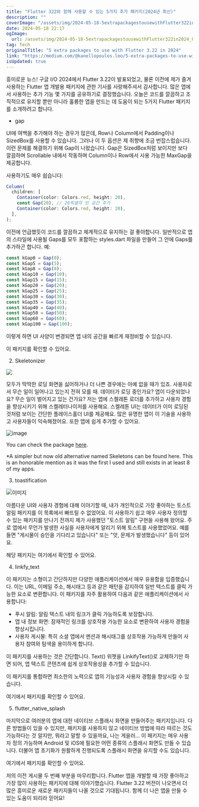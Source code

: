 ```yaml
---
title: "Flutter 322와 함께 사용할 수 있는 5가지 추가 패키지(2024년 최신)"
description: ""
coverImage: "/assets/img/2024-05-18-5extrapackagestousewithFlutter322in2024_0.png"
date: 2024-05-18 22:17
ogImage: 
  url: /assets/img/2024-05-18-5extrapackagestousewithFlutter322in2024_0.png
tag: Tech
originalTitle: "5 extra packages to use with Flutter 3.22 in 2024"
link: "https://medium.com/@kanellopoulos.leo/5-extra-packages-to-use-with-flutter-3-22-in-2024-81a0d8afc78b"
isUpdated: true
---
```




흥미로운 뉴스! 구글 I/O 2024에서 Flutter 3.22이 발표되었고, 물론 이전에 제가 즐겨 사용하는 Flutter 앱 개발용 패키지에 관한 기사를 사랑해주셔서 감사합니다. 많은 앱에서 사용하는 추가 기능 몇 가지를 공유하기로 결정했습니다. 오늘은 코드를 깔끔하고 조직적으로 유지할 뿐만 아니라 훌륭한 앱을 만드는 데 도움이 되는 5가지 Flutter 패키지를 소개하려고 합니다.

- gap

UI에 여백을 추가해야 하는 경우가 많은데, Row나 Column에서 Padding이나 SizedBox를 사용할 수 있습니다. 그러나 이 두 옵션은 제 취향에 조금 번잡스럽습니다. 이런 문제를 해결하기 위해 Gap이 나왔습니다. Gap은 SizedBox처럼 보이지만 보다 깔끔하며 Scrollable 내에서 작동하며 Column이나 Row에서 사용 가능한 MaxGap을 제공합니다.

사용하기도 매우 쉽습니다:

<div class="content-ad"></div>

```js
Column(
  children: [
    Container(color: Colors.red, height: 20),
    const Gap(20), // 20픽셀의 빈 공간 추가
    Container(color: Colors.red, height: 20),
  ],
);
```

이전에 언급했듯이 코드를 깔끔하고 체계적으로 유지하는 걸 좋아합니다. 일반적으로 앱의 스타일에 사용될 Gaps를 모두 포함하는 styles.dart 파일을 만들어 그 안에 Gaps를 추가하곤 합니다. 예:

```js
const kGap0 = Gap(0);
const kGap5 = Gap(5);
const kGap8 = Gap(8);
const kGap10 = Gap(10);
const kGap15 = Gap(15);
const kGap20 = Gap(20);
const kGap25 = Gap(25);
const kGap30 = Gap(30);
const kGap35 = Gap(35);
const kGap40 = Gap(40);
const kGap50 = Gap(50);
const kGap60 = Gap(60);
const kGap100 = Gap(100);
```

이렇게 하면 UI 사양이 변경되면 앱 내의 공간을 빠르게 재정비할 수 있습니다.

<div class="content-ad"></div>

이 패키지를 확인할 수 있어요.

2. Skeletonizer

![](/assets/img/2024-05-18-5extrapackagestousewithFlutter322in2024_0.png)

모두가 딱딱한 로딩 화면을 싫어하거나 더 나쁜 경우에는 아예 없을 때가 있죠. 사용자로서 무슨 일이 일어나고 있는지 전혀 모를 때. 데이터가 로딩 중인가요? 앱이 다운되었나요? 무슨 일이 벌어지고 있는 건가요? 저는 앱에 스켈레톤 로더를 추가하고 사용자 경험을 향상시키기 위해 스켈레터나이저를 사용해요. 스켈레톤 UI는 데이터가 이미 로딩된 것처럼 보이는 간단한 플레이스홀더 UI를 제공해요. 많은 유명한 앱이 이 기술을 사용하고 사용자들이 익숙해졌어요. 또한 앱에 쉽게 추가할 수 있어요.

<div class="content-ad"></div>

![image](https://miro.medium.com/v2/resize:fit:776/0*SxYiRxewtRIFNa4e.gif)

You can check the package [here](link).

\*A simpler but now old alternative named Skeletons can be found here. This is an honorable mention as it was the first I used and still exists in at least 8 of my apps.

3. toastification

<div class="content-ad"></div>

![이미지](/assets/img/2024-05-18-5extrapackagestousewithFlutter322in2024_1.png)

아름다운 UI와 사용자 경험에 대해 이야기할 때, 내가 개인적으로 가장 좋아하는 토스트 알림 패키지를 이 목록에서 빠뜨릴 수 없었어요. 이 사용하기 쉽고 매우 사용자 정의할 수 있는 패키지를 만나기 전까지 제가 사용했던 "토스트 알림" 구현을 사용해 왔어요. 주로 앱에서 무언가 발생한 사실을 사용자에게 알리기 위해 토스트를 사용했었어요. 예를 들면 "게시물이 승인을 기다리고 있습니다" 또는 "앗, 문제가 발생했습니다" 등이 있어요.

해당 패키지는 여기에서 확인할 수 있어요.

4. linkfy_text

<div class="content-ad"></div>

이 패키지는 소형이고 간단하지만 다양한 애플리케이션에서 매우 유용함을 입증했습니다. 이는 URL, 이메일 주소, 해시태그 등과 같은 패턴을 감지하여 일반 텍스트를 클릭 가능한 요소로 변환합니다. 이 패키지를 자주 활용하여 다음과 같은 애플리케이션에서 사용합니다:

- 푸시 알림: 알림 텍스트 내의 링크가 클릭 가능하도록 보장합니다.
- 앱 내 정보 화면: 잠재적인 링크를 상호작용 가능한 요소로 변환하여 사용자 경험을 향상시킵니다.
- 사용자 게시물: 특히 소셜 앱에서 멘션과 해시태그를 상호작용 가능하게 만들어 사용자 참여와 탐색을 용이하게 합니다.

이 패키지를 사용하는 것은 간단합니다. Text() 위젯을 LinkifyText()로 교체하기만 하면 되어, 앱 텍스트 콘텐츠에 쉽게 상호작용성을 추가할 수 있습니다.

이 패키지를 통합하면 최소한의 노력으로 앱의 기능성과 사용자 경험을 향상시킬 수 있습니다.

<div class="content-ad"></div>

여기에서 패키지를 확인할 수 있어요.

5. flutter_native_splash

마지막으로 여러분의 앱에 대한 네이티브 스플래시 화면을 만들어주는 패키지입니다. 다른 방법들이 있을 수 있지만, 패키지를 사용하지 않고 네이티브 방법에 따라 따르는 것도 가능하다는 것 알지만, 뭐라고 말할 수 있을까요, 나는 게을러... 이 패키지는 매우 사용자 정의 가능하며 Android 및 iOS에 필요한 어떤 종류의 스플래시 화면도 만들 수 있습니다. 더불어 앱 초기화가 원활하게 진행되도록 스플래시 화면을 유지할 수도 있습니다.

여기에서 패키지를 확인할 수 있어요.

<div class="content-ad"></div>

저의 이전 게시물 두 번째 부분을 마무리합니다. Flutter 앱을 개발할 때 가장 좋아하고 가장 많이 사용하는 패키지에 대해 이야기했습니다. Flutter 3.22 버전이 나오면서 더 많은 흥미로운 새로운 패키지들이 나올 것으로 기대됩니다. 함께 더 나은 앱을 만들 수 있는 도움이 되리라 믿어요!
